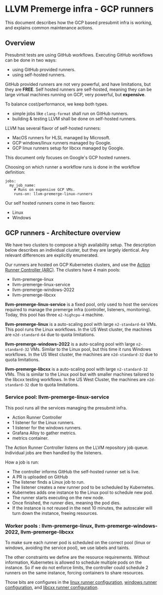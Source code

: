 # LLVM Premerge infra - GCP runners

This document describes how the GCP based presubmit infra is working, and
explains common maintenance actions.

## Overview

Presubmit tests are using GitHub workflows. Executing GitHub workflows can be
done in two ways:
 - using GitHub provided runners.
 - using self-hosted runners.

GitHub provided runners are not very powerful, and have limitations, but they
are **FREE**.
Self hosted runners are self-hosted, meaning they can be large virtual
machines running on GCP, very powerful, but **expensive**.

To balance cost/performance, we keep both types.
 - simple jobs like `clang-format` shall run on GitHub runners.
 - building & testing LLVM shall be done on self-hosted runners.

LLVM has several flavor of self-hosted runners:
 - MacOS runners for HLSL managed by Microsoft.
 - GCP windows/linux runners managed by Google.
 - GCP linux runners setup for libcxx managed by Google.

This document only focuses on Google's GCP hosted runners.

Choosing on which runner a workflow runs is done in the workflow definition:

```
jobs:
  my_job_name:
    # Runs on expensive GCP VMs.
    runs-on: llvm-premerge-linux-runners
```

Our self hosted runners come in two flavors:
  - Linux
  - Windows

## GCP runners - Architecture overview

We have two clusters to compose a high availability setup. The description
below describes an individual cluster, but they are largely identical.
Any relevant differences are explicitly enumerated.

Our runners are hosted on GCP Kubernetes clusters, and use the
[Action Runner Controller (ARC)](https://docs.github.com/en/actions/hosting-your-own-runners/managing-self-hosted-runners-with-actions-runner-controller/about-actions-runner-controller).
The clusters have 4 main pools:
  - llvm-premerge-linux
  - llvm-premerge-linux-service
  - llvm-premerge-windows-2022
  - llvm-premerge-libcxx

**llvm-premerge-linux-service** is a fixed pool, only used to host the
services required to manage the premerge infra (controller, listeners,
monitoring). Today, this pool has three `e2-highcpu-4` machine.

**llvm-premerge-linux** is a auto-scaling pool with large `n2-standard-64`
VMs. This pool runs the Linux workflows. In the US West cluster, the machines
are `n2d-standard-64` due to quota limitations.

**llvm-premerge-windows-2022** is a auto-scaling pool with large `n2-standard-32`
VMs. Similar to the Linux pool, but this time it runs Windows workflows. In the
US West cluster, the machines are `n2d-standard-32` due to quota limitations.

**llvm-premerge-libcxx** is a auto-scaling pool with large `n2-standard-32`
VMs. This is similar to the Linux pool but with smaller machines tailored
to the libcxx testing workflows. In the US West Cluster, the machines are
`n2d-standard-32` due to quota limitations.

### Service pool: llvm-premerge-linux-service

This pool runs all the services managing the presubmit infra.
  - Action Runner Controller
  - 1 listener for the Linux runners.
  - 1 listener for the windows runners.
  - Grafana Alloy to gather metrics.
  - metrics container.

The Action Runner Controller listens on the LLVM repository job queue.
Individual jobs are then handled by the listeners.

How a job is run:
 - The controller informs GitHub the self-hosted runner set is live.
 - A PR is uploaded on GitHub
 - The listener finds a Linux job to run.
 - The listener creates a new runner pod to be scheduled by Kubernetes.
 - Kubernetes adds one instance to the Linux pool to schedule new pod.
 - The runner starts executing on the new node.
 - Once finished, the runner dies, meaning the pod dies.
 - If the instance is not reused in the next 10 minutes, the autoscaler
   will turn down the instance, freeing resources.

### Worker pools : llvm-premerge-linux, llvm-premerge-windows-2022, llvm-premerge-libcxx

To make sure each runner pod is scheduled on the correct pool (linux or
windows, avoiding the service pool), we use labels and taints.

The other constraints we define are the resource requirements. Without
information, Kubernetes is allowed to schedule multiple pods on the instance.
So if we do not enforce limits, the controller could schedule 2 runners on
the same instance, forcing containers to share resources.

Those bits are configures in the
[linux runner configuration](linux_runners_values.yaml),
[windows runner configuration](windows_runner_values.yaml), and
[libcxx runner configuration](libcxx_runners_values.yaml).

